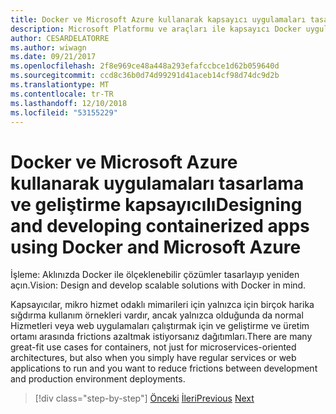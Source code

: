 ```yaml
---
title: Docker ve Microsoft Azure kullanarak kapsayıcı uygulamaları tasarlayıp
description: Microsoft Platformu ve araçları ile kapsayıcı Docker uygulaması yaşam
author: CESARDELATORRE
ms.author: wiwagn
ms.date: 09/21/2017
ms.openlocfilehash: 2f8e969ce48a448a293efafccbce1d62b059640d
ms.sourcegitcommit: ccd8c36b0d74d99291d41aceb14cf98d74dc9d2b
ms.translationtype: MT
ms.contentlocale: tr-TR
ms.lasthandoff: 12/10/2018
ms.locfileid: "53155229"
---
```

# <a name="designing-and-developing-containerized-apps-using-docker-and-microsoft-azure"></a><span data-ttu-id="5271c-103">Docker ve Microsoft Azure kullanarak uygulamaları tasarlama ve geliştirme kapsayıcılı</span><span class="sxs-lookup"><span data-stu-id="5271c-103">Designing and developing containerized apps using Docker and Microsoft Azure</span></span>

<span data-ttu-id="5271c-104">İşleme: Aklınızda Docker ile ölçeklenebilir çözümler tasarlayıp yeniden açın.</span><span class="sxs-lookup"><span data-stu-id="5271c-104">Vision: Design and develop scalable solutions with Docker in mind.</span></span>

<span data-ttu-id="5271c-105">Kapsayıcılar, mikro hizmet odaklı mimarileri için yalnızca için birçok harika sığdırma kullanım örnekleri vardır, ancak yalnızca olduğunda da normal Hizmetleri veya web uygulamaları çalıştırmak için ve geliştirme ve üretim ortamı arasında frictions azaltmak istiyorsanız dağıtımları.</span><span class="sxs-lookup"><span data-stu-id="5271c-105">There are many great-fit use cases for containers, not just for microservices-oriented architectures, but also when you simply have regular services or web applications to run and you want to reduce frictions between development and production environment deployments.</span></span>

>[!div class="step-by-step"]
><span data-ttu-id="5271c-106">[Önceki](../Microsoft-platform-tools-containerized-apps/index.md)
>[İleri](design-docker-applications.md)</span><span class="sxs-lookup"><span data-stu-id="5271c-106">[Previous](../Microsoft-platform-tools-containerized-apps/index.md)
[Next](design-docker-applications.md)</span></span>